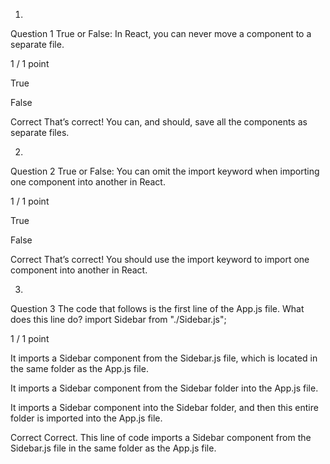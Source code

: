 1.
Question 1
True or False: In React, you can never move a component to a separate file.

1 / 1 point

True


False

Correct
That’s correct! You can, and should, save all the components as separate files.

2.
Question 2
True or False: You can omit the import keyword when importing one component into another in React. 

1 / 1 point

True


False

Correct
That’s correct! You should use the import keyword to import one component into another in React.

3.
Question 3
The code that follows is the first line of the App.js file. What does this line do?
import Sidebar from "./Sidebar.js";

1 / 1 point

It imports a Sidebar component from the Sidebar.js file, which is located in the same folder as the App.js file.


It imports a Sidebar component from the Sidebar folder into the App.js file.


It imports a Sidebar component into the Sidebar folder, and then this entire folder is imported into the App.js file.

Correct
Correct. This line of code imports a Sidebar component from the Sidebar.js file in the same folder as the App.js file.